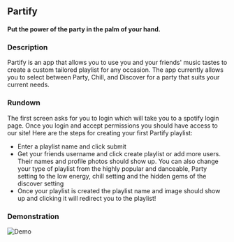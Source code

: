 ## Partify
#### Put the power of the party in the palm of your hand.


### Description

Partify is an app that allows you to use you and your friends' music tastes to create a custom tailored playlist for any occasion.  The app currently allows you to select between Party, Chill, and Discover for a party that suits your current needs.

### Rundown

The first screen asks for you to login which will take you to a spotify login page.  Once you login and accept permissions you should have access to our site!  Here are the steps for creating your first Partify playlist:
- Enter a playlist name and click submit
- Get your friends username and click create playlist or add more users.  Their names and profile photos should show up.  You can also change your type of playlist from the highly popular and danceable, Party setting to the low energy, chill setting and the hidden gems of the discover setting
- Once your playlist is created the playlist name and image should show up and clicking it will redirect you to the playlist!

### Demonstration

![Demo](http://g.recordit.co/rfRqF8XwMy.gif)


